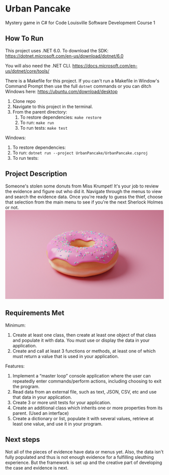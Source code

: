 # Urban Pancake
Mystery game in C# for Code Louisville Software Development Course 1

## How To Run
This project uses .NET 6.0. To download the SDK: https://dotnet.microsoft.com/en-us/download/dotnet/6.0

You will also need the .NET CLI. https://docs.microsoft.com/en-us/dotnet/core/tools/

There is a Makefile for this project. If you can't run a Makefile in Window's Command Prompt then use the full `dotnet` commands or you can ditch Windows here: https://ubuntu.com/download/desktop

1. Clone repo
1. Navigate to this project in the terminal.
1. From the parent directory:
    1. To restore dependencies: `make restore`
    1. To run: `make run`
    1. To run tests: `make test`

Windows:
1. To restore dependencies:
2. To run: `dotnet run --project UrbanPancake/UrbanPancake.csproj`
3. To run tests: 

## Project Description
Someone's stolen some donuts from Miss Krumpet! It's your job to review the evidence and figure out who did it. Navigate through the menus to view and search the evidence data. Once you're ready to guess the thief, choose that selection from the main menu to see if you're the next Sherlock Holmes or not.
![Pink donut](pink_donut.jpg)

## Requirements Met
Minimum:
1. Create at least one class, then create at least one object of that class and populate it with data. You must use or display the data in your application.
1. Create and call at least 3 functions or methods, at least one of which must return a value that is used in your application.

Features:
1. Implement a “master loop” console application where the user can repeatedly enter commands/perform actions, including choosing to exit the program.
1. Read data from an external file, such as text, JSON, CSV, etc and use that data in your application.
1. Create 3 or more unit tests for your application.
1. Create an additional class which inherits one or more properties from its parent. (Used an interface)
1. Create a dictionary or list, populate it with several values, retrieve at least one value, and use it in your program.

## Next steps
Not all of the pieces of evidence have data or menus yet. Also, the data isn't fully populated and thus is not enough evidence for a fulfilling sleuthing experience. But the framework is set up and the creative part of developing the case and evidence is next.
